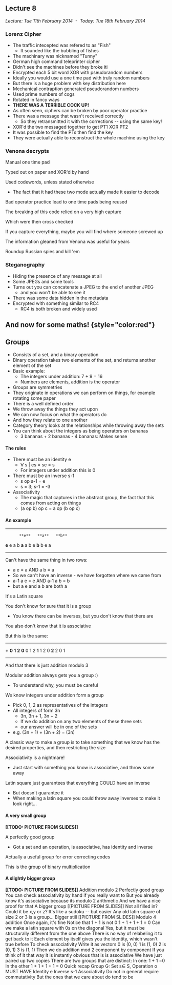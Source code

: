 Lecture 8
---------

*Lecture: Tue 11th February 2014  -  Today: Tue 18th February 2014*

### Lorenz Cipher

-   The traffic intecepted was refered to as "Fish"
    -   It sounded like the bubbling of fishes
-   The machinary was nicknamed "Tunny"
-   German high command teleprinter cipher
-   Didn't see the machines before they broke iti
-   Encrypted each 5 bit word XOR with pseudorandom numbers
-   Ideally you would use a one time pad with truly random numbers
-   But there is a huge problem with key distribution here
-   Mechanical contraption generated pseudorandom numbers
-   Used prime numbers of cogs
-   Rotated in fancy ways
-   **THERE WAS A TERRIBLE COCK UP!**
-   As often seen, ciphers can be broken by poor operator practice
-   There was a message that wasn't received correctly
    -   So they retransmitted it with the corrections -- using the same
        key!
-   XOR'd the two messaged together to get PT1 XOR PT2
-   It was possible to find the PTs then find the key
-   They were actually able to reconstruct the whole machine using the
    key

### Venona decrypts

Manual one time pad

Typed out on paper and XOR'd by hand

Used codewords, unless stated otherwise

-   The fact that it had these two mode actually made it easier to
    decode

Bad operator practice lead to one time pads being reused

The breaking of this code relied on a very high capture

Which were then cross checked

If you capture everything, maybe you will find where someone screwed up

The information gleaned from Venona was useful for years

Roundup Russian spies and kill 'em

### Steganography

-   Hiding the presence of any message at all
-   Some JPEGs and some tools
-   Turns out you can concatenate a JPEG to the end of another JPEG
    -   and you won't be able to see it
-   There was some data hidden in the metadata
-   Encrypted with something similar to RC4
    -   RC4 is both broken and widely used

And now for some maths! {style="color:red"}
-----------------------

Groups
------

-   Consists of a set, and a binary operation
-   Binary operation takes two elements of the set, and returns another
    element of the set
-   Basic example:
    -   The integers under addition: 7 + 9 = 16
    -   Numbers are elements, addition is the operator
-   Groups are symmetries
-   They originate in operations we can perform on things, for example
    rotating some paper
-   There is a well defined order
-   We throw away the things they act upon
-   We can now focus on what the operators do
-   And how they relate to one another
-   Category theory looks at the relationships while throwing away the
    sets
-   You can think about the integers as being operators on bananas
    -   3 bananas + 2 bananas - 4 bananas: Makes sense

#### The rules

-   There must be an identity e
    -   ∀ s | es = se = s
    -   For integers under addition this is 0
-   There must be an inverse s-1
    -   s op s-1 = e
    -   s = 3; s-1 = -3
-   Associativity
    -   The magic that captures in the abstract group, the fact that
        this comes from acting on things
    -   (a op b) op c = a op (b op c)

#### An example

  ------- ------- ------- -------
          **e**   **a**   **b**
  **e**   e       a       b
  **a**   a       b       e
  **b**   b       e       a
  ------- ------- ------- -------

Can't have the same thing in two rows:

-   a e = a AND a b = a
-   So we can't have an inverse - we have forgotten where we came from
-   a-1 a e = e AND a-1 a b = b
-   but a e and a b are both a

It's a Latin square

You don't know for sure that it is a group

-   You know there can be inverses, but you don't know that there are

You also don't know that it is associative

But this is the same:

  ------- ------- ------- -------
  **+**   **0**   **1**   **2**
  **0**   0       1       2
  **1**   1       2       0
  **2**   2       0       1
  ------- ------- ------- -------

And that there is just addition modulo 3

Modular addition always gets you a group :)

-   To understand why, you must be careful

We know integers under addition form a group

-   Pick 0, 1, 2 as representatives of the integers
-   All integers of form 3n
    -   3n, 3n + 1, 3n + 2
    -   If we do addition on any two elements of these three sets
    -   our answer will be in one of the sets
-   e.g. (3n + 1) + (3n + 2) = (3n)

A classic way to make a group is to take something that we know has the
desired properties, and then restricting the size

Associativity is a nightmare!

-   Just start with something you know is associative, and throw some
    away

Latin square just guarantees that everything COULD have an inverse

-   But doesn't guarantee it
-   When making a latin square you could throw away inverses to make it
    look right...

#### A very small group

**[[TODO: PICTURE FROM SLIDES]]**

A perfectly good group

-   Got a set and an operation, is associative, has identity and inverse

Actually a useful group for error correcting codes

This is the group of binary multiplication

#### A slightly bigger group

**[[TODO: PICTURE FROM SLIDES]]** Addition modulo 2 Perfectly good group
You can check associativity by hand if you really want to But you
already know it's associative because its modulo 2 arithmetic And we
have a nice proof for that A bigger group [[PICTURE FROM SLIDES]] Not
all filled in? Could it be x,y or z? It's like a sudoku -- but easier
Any old latin square of size 2 or 3 is a group... Bigger still [[PICTURE
FROM SLIDES]] Modulo 4 addition Once again, it's fine Notice that 1 + 1
is not 0 1 + 1 + 1 + 1 = 0 Can we make a latin square with 0s on the
diagonal Yes, but it must be structurally different from the one above
There is no way of relabeling it to get back to it Each element by
itself gives you the identity, which wasn't true before To check
associativity Write it as vectors 0 is (0, 0) 1 is (1, 0) 2 is (0, 1) 3
is (1, 1) Then we do addition mod 2 component by component If you think
of it that way it is instantly obvious that is is associative We have
just paired up two copies There are two groups that are distinct: In
one: 1 + 1 =0 In the other 1 + 1 + 1 + 1 = 0 Quick recap Group G: Set s∈
S, Operation o MUST HAVE Identity e Inverse s-1 Associativity Do not in
general require commutativity But the ones that we care about do tend to
be
